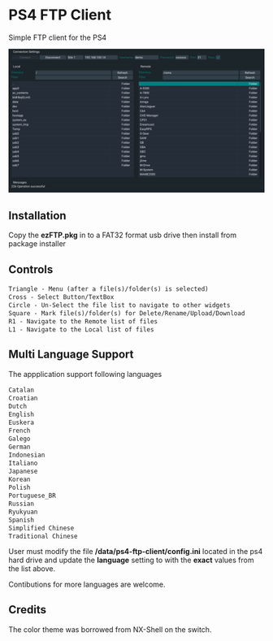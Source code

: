 # PS4 FTP Client

Simple FTP client for the PS4

![Preview](/screenshot.jpg)

## Installation
Copy the **ezFTP.pkg** in to a FAT32 format usb drive then install from package installer

## Controls
```
Triangle - Menu (after a file(s)/folder(s) is selected)
Cross - Select Button/TextBox
Circle - Un-Select the file list to navigate to other widgets
Square - Mark file(s)/folder(s) for Delete/Rename/Upload/Download
R1 - Navigate to the Remote list of files
L1 - Navigate to the Local list of files
```

## Multi Language Support
The appplication support following languages
```
Catalan
Croatian
Dutch
English
Euskera
French
Galego
German
Indonesian
Italiano
Japanese
Korean
Polish
Portuguese_BR
Russian
Ryukyuan
Spanish
Simplified Chinese
Traditional Chinese
```
User must modify the file **/data/ps4-ftp-client/config.ini** located in the ps4 hard drive and update the **language** setting to with the **exact** values from the list above.

Contibutions for more languages are welcome.

## Credits
The color theme was borrowed from NX-Shell on the switch.
